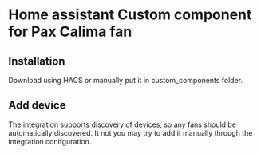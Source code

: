 # Home assistant Custom component for Pax Calima fan

## Installation

Download using HACS or manually put it in custom_components folder.

## Add device

The integration supports discovery of devices, so any fans should be automatically discovered.
It not you may try to add it manually through the integration conifguration.
